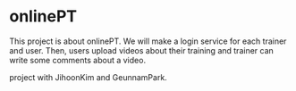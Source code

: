 # onlinePT
This project is about onlinePT.
We will make a login service for each trainer and user.
Then, users upload videos about their training and trainer can write some comments about a video.

project with JihoonKim and GeunnamPark.
